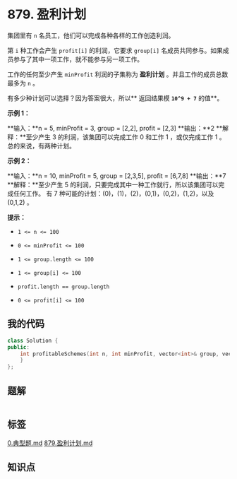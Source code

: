 # 879. 盈利计划
集团里有 `n` 名员工，他们可以完成各种各样的工作创造利润。

第 `i` 种工作会产生 `profit[i]` 的利润，它要求 `group[i]` 名成员共同参与。如果成员参与了其中一项工作，就不能参与另一项工作。

工作的任何至少产生 `minProfit` 利润的子集称为 **盈利计划** 。并且工作的成员总数最多为 `n` 。

有多少种计划可以选择？因为答案很大，所以** 返回结果模 **`10^9 + 7`** 的值**。

 

**示例 1：**

**输入：**n = 5, minProfit = 3, group = [2,2], profit = [2,3]
**输出：**2
**解释：**至少产生 3 的利润，该集团可以完成工作 0 和工作 1 ，或仅完成工作 1 。
总的来说，有两种计划。

**示例 2：**

**输入：**n = 10, minProfit = 5, group = [2,3,5], profit = [6,7,8]
**输出：**7
**解释：**至少产生 5 的利润，只要完成其中一种工作就行，所以该集团可以完成任何工作。
有 7 种可能的计划：(0)，(1)，(2)，(0,1)，(0,2)，(1,2)，以及 (0,1,2) 。

 

**提示：**


- `1 <= n <= 100`

- `0 <= minProfit <= 100`

- `1 <= group.length <= 100`

- `1 <= group[i] <= 100`

- `profit.length == group.length`

- `0 <= profit[i] <= 100`


## 我的代码

```c++
class Solution {
public:
    int profitableSchemes(int n, int minProfit, vector<int>& group, vector<int>& profit) {
    }
};
```
> 

## 题解

```c++
```

## 标签
[0.典型题.md](0.典型题.md)
[879.盈利计划.md](879.盈利计划.md)

## 知识点
